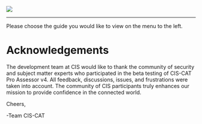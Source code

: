 ![](http://i.imgur.com/5yZfZi5.jpg)

----------
Please choose the guide you would like to view on the menu to the left.

Acknowledgements
================

The development team at CIS would like to thank the community of security and subject matter experts who participated in the beta testing of CIS-CAT Pro Assessor v4.  All feedback, discussions, issues, and frustrations were taken into account.  The community of CIS participants truly enhances our mission to provide confidence in the connected world.

Cheers, 

-Team CIS-CAT

 